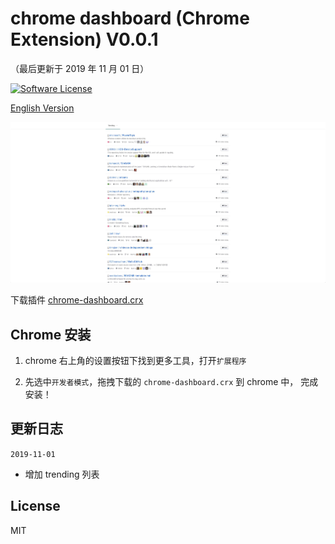 chrome dashboard (Chrome Extension) V0.0.1
==========
（最后更新于 2019 年 11 月 01 日）

[![Software License](https://img.shields.io/badge/license-MIT-brightgreen.svg)](LICENSE)

[English Version](https://github.com/whyour/chrome-dashboard/blob/master/README_EN.md)

![imgur](public/img/home.jpg)

下载插件 [chrome-dashboard.crx](https://github.com/whyour/chrome-dashboard/blob/master/chrome-dashboard.crx)

Chrome 安装
----
1. chrome 右上角的设置按钮下找到更多工具，打开`扩展程序`

2. 先选中`开发者模式`，拖拽下载的 `chrome-dashboard.crx` 到 chrome 中， 完成安装！

更新日志
-------
`2019-11-01`
* 增加 trending 列表


License
--------
MIT
